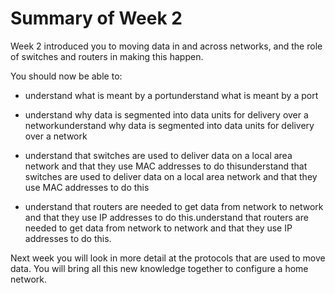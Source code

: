 # Summary of Week 2


Week 2 introduced you to moving data in and across networks, and the role of switches and routers in making this happen.

You should now be able to:

* understand what is meant by a portunderstand what is meant by a port

* understand why data is segmented into data units for delivery over a networkunderstand why data is segmented into data units for delivery over a network

* understand that switches are used to deliver data on a local area network and that they use MAC addresses to do thisunderstand that switches are used to deliver data on a local area network and that they use MAC addresses to do this

* understand that routers are needed to get data from network to network and that they use IP addresses to do this.understand that routers are needed to get data from network to network and that they use IP addresses to do this.

Next week you will look in more detail at the protocols that are used to move data. You will bring all this new knowledge together to configure a home network.

